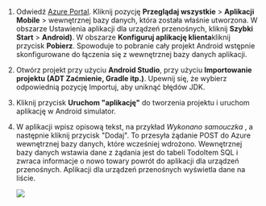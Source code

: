 
1. Odwiedź [Azure Portal]. Kliknij pozycję **Przeglądaj wszystkie** > **Aplikacji Mobile** > wewnętrznej bazy danych, która została właśnie utworzona. W obszarze Ustawienia aplikacji dla urządzeń przenośnych, kliknij **Szybki Start** > **Android)**. W obszarze **Konfiguruj aplikację klienta**kliknij przycisk **Pobierz**. Spowoduje to pobranie cały projekt Android wstępnie skonfigurowane do łączenia się z wewnętrznej bazy danych aplikacji. 

2. Otwórz projekt przy użyciu **Android Studio**, przy użyciu **Importowanie projektu (ADT Zaćmienie, Gradle itp.)**. Upewnij się, że wybierz odpowiednią pozycję Importuj, aby uniknąć błędów JDK.

3. Kliknij przycisk **Uruchom "aplikację"** do tworzenia projektu i uruchom aplikację w Android simulator.

4. W aplikacji wpisz opisową tekst, na przykład _Wykonano samouczka_ , a następnie kliknij przycisk "Dodaj". To przesyła żądanie POST do Azure wewnętrznej bazy danych, które wcześniej wdrożono. Wewnętrznej bazy danych wstawia dane z żądania jest do tabeli TodoItem SQL i zwraca informacje o nowo towary powrót do aplikacji dla urządzeń przenośnych. Aplikacji dla urządzeń przenośnych wyświetla dane na liście. 

    ![](./media/app-service-mobile-android-quickstart/mobile-quickstart-startup-android.png)

[Azure Portal]: https://portal.azure.com/
